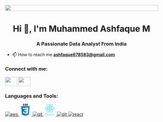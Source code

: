 
<img align="" src="https://t4.ftcdn.net/jpg/04/35/31/47/360_F_435314769_TXsKQ6aQfoHMZJfGcXtaXhyoY7iHK3ld.jpg" height="30%" width="100%" />

<h1 align="center">Hi 👋, I'm Muhammed Ashfaque M</h1>
<h3 align="center">A Passionate Data Analyst From India</h3>


- 📫 How to reach me **ashfaque678583@gmail.com**


<h3 align="left">Connect with me:</h3>
<p align="left">
<a href="https://www.linkedin.com/in/muhammed-ashfaque-m-019538246/" target="blank"><img align="center" src="https://raw.githubusercontent.com/rahuldkjain/github-profile-readme-generator/master/src/images/icons/Social/linked-in-alt.svg" alt="" height="30" width="40" /></a>
<a href="https://www.instagram.com/_a_shfaq_/?hl=en" target="blank"><img align="center" src="https://cdn-icons-png.freepik.com/256/1419/1419499.png?semt=ais_hybrid" alt="" height="30" width="40" /></a>


</p>


</p>




<h3 align="left">Languages and Tools:</h3>
<p align="left"><a href="https://www.w3schools.com/python/" target="_blank" rel="noreferrer"> <img src="https://cdn.iconscout.com/icon/premium/png-256-thumb/python-4296046-3563381.png?f=webp&w=256" alt="aws" width="40" height="40"/> </a>
<a href="https://www.w3schools.com/css/" target="_blank" rel="noreferrer"> <img src="https://raw.githubusercontent.com/devicons/devicon/master/icons/css3/css3-original-wordmark.svg" alt="css3" width="40" height="40"/> </a>
<a href="https://git-scm.com/" target="_blank" rel="noreferrer"> <img src="https://www.vectorlogo.zone/logos/git-scm/git-scm-icon.svg" alt="git" width="40" height="40"/>
<a href="https://reactjs.org/" target="_blank" rel="noreferrer"> <img src="https://raw.githubusercontent.com/devicons/devicon/master/icons/react/react-original-wordmark.svg" alt="react" width="40" height="40"/</a>
<a href="https://www.w3schools.com/c/c_intro.php" target="_blank" rel="noreferrer"> <img src="https://cdn.iconscout.com/icon/free/png-256/free-c-logo-icon-download-in-svg-png-gif-file-formats--programming-langugae-language-pack-logos-icons-1175247.png" alt="git" width="40" height="40"/>
<a href="https://commons.wikimedia.org/wiki/File:Microsoft_Office_Excel_(2019%E2%80%93present).svg" target="_blank" rel="noreferrer"> <img src="https://cdn.iconscout.com/icon/premium/png-256-thumb/microsoft-excel-11796924-9632935.png?f=webp&w=256" alt="react" width="40" height="40"/</a>

 
 </p>



